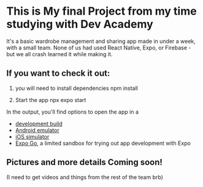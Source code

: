 # This is My final Project from my time studying with Dev Academy

It's a basic wardrobe management and sharing app made in under a week, with a small team.
None of us had used React Native, Expo, or Firebase - but we all crash learned it while making it.

## If you want to check it out:

1. you will need to install dependencies
   npm install
   

2. Start the app
   npx expo start

In the output, you'll find options to open the app in a

- [development build](https://docs.expo.dev/develop/development-builds/introduction/)
- [Android emulator](https://docs.expo.dev/workflow/android-studio-emulator/)
- [iOS simulator](https://docs.expo.dev/workflow/ios-simulator/)
- [Expo Go](https://expo.dev/go), a limited sandbox for trying out app development with Expo

## Pictures and more details Coming soon!
(I need to get videos and things from the rest of the team brb)